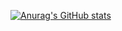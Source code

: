 [![Anurag's GitHub stats](https://github-readme-stats.vercel.app/api?ydzero=anuraghazra)](https://github.com/anuraghazra/github-readme-stats)

